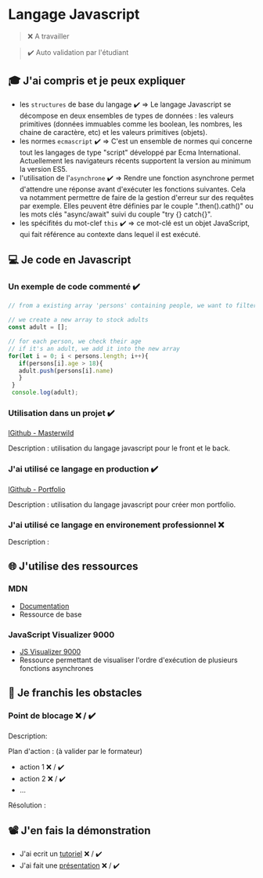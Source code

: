 # Langage Javascript

> ❌ A travailler

> ✔️ Auto validation par l'étudiant

## 🎓 J'ai compris et je peux expliquer

- les `structures` de base du langage  ✔️ => Le langage Javascript se décompose en deux ensembles de types de données : les valeurs primitives (données immuables comme les boolean, les nombres, les chaine de caractère, etc) et les valeurs primitives (objets).
- les normes `ecmascript`  ✔️ => C'est un ensemble de normes qui concerne tout les langages de type "script" développé par Ecma International. Actuellement les navigateurs récents supportent la version au minimum la version ES5.
- l'utilisation de l'`asynchrone`  ✔️ => Rendre une fonction asynchrone permet d'attendre une réponse avant d'exécuter les fonctions suivantes. Cela va notamment permettre de faire de la gestion d'erreur sur des requêtes par exemple. Elles peuvent être définies par le couple ".then().cath()" ou les mots clés "async/await" suivi du couple "try {} catch{}".
- les spécifités du mot-clef `this`  ✔️ => ce mot-clé est un objet JavaScript, qui fait référence au contexte dans lequel il est exécuté.

## 💻 Je code en Javascript

### Un exemple de code commenté  ✔️

```javascript
// from a existing array 'persons' containing people, we want to filter adults

// we create a new array to stock adults
const adult = [];

// for each person, we check their age
// if it's an adult, we add it into the new array
for(let i = 0; i < persons.length; i++){
   if(persons[i].age > 18){
   adult.push(persons[i].name)
   }
 }
 console.log(adult);
```

### Utilisation dans un projet  ✔️

[lGithub - Masterwild](https://github.com/ClemDSC/TeamKarma-P3-Masterwild)

Description : utilisation du langage javascript pour le front et le back.

### J'ai utilisé ce langage en production  ✔️

[lGithub - Portfolio](https://github.com/ClemDSC/portfolio)

Description : utilisation du langage javascript pour créer mon portfolio.

### J'ai utilisé ce langage en environement professionnel ❌ 

Description :

## 🌐 J'utilise des ressources

### MDN

- [Documentation](https://developer.mozilla.org/fr/docs/Web/JavaScript)
- Ressource de base

### JavaScript Visualizer 9000

- [JS Visualizer 9000](https://www.jsv9000.app/)
- Ressource permettant de visualiser l'ordre d'exécution de plusieurs fonctions asynchrones

## 🚧 Je franchis les obstacles

### Point de blocage ❌ / ✔️

Description:

Plan d'action : (à valider par le formateur)

- action 1 ❌ / ✔️
- action 2 ❌ / ✔️
- ...

Résolution :

## 📽️ J'en fais la démonstration

- J'ai ecrit un [tutoriel](...) ❌ / ✔️
- J'ai fait une [présentation](...) ❌ / ✔️

